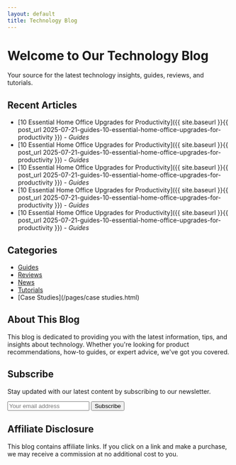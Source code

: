 ```yaml
---
layout: default
title: Technology Blog
---
```


# Welcome to Our Technology Blog

Your source for the latest technology insights, guides, reviews, and tutorials.

## Recent Articles

* [10 Essential Home Office Upgrades for Productivity]({{ site.baseurl }}{{ post_url 2025-07-21-guides-10-essential-home-office-upgrades-for-productivity }}) - *Guides*
* [10 Essential Home Office Upgrades for Productivity]({{ site.baseurl }}{{ post_url 2025-07-21-guides-10-essential-home-office-upgrades-for-productivity }}) - *Guides*
* [10 Essential Home Office Upgrades for Productivity]({{ site.baseurl }}{{ post_url 2025-07-21-guides-10-essential-home-office-upgrades-for-productivity }}) - *Guides*
* [10 Essential Home Office Upgrades for Productivity]({{ site.baseurl }}{{ post_url 2025-07-21-guides-10-essential-home-office-upgrades-for-productivity }}) - *Guides*
* [10 Essential Home Office Upgrades for Productivity]({{ site.baseurl }}{{ post_url 2025-07-21-guides-10-essential-home-office-upgrades-for-productivity }}) - *Guides*


## Categories

* [Guides](/pages/guides.html)
* [Reviews](/pages/reviews.html)
* [News](/pages/news.html)
* [Tutorials](/pages/tutorials.html)
* [Case Studies](/pages/case studies.html)


## About This Blog

This blog is dedicated to providing you with the latest information, tips, and insights about technology. 
Whether you're looking for product recommendations, how-to guides, or expert advice, we've got you covered.

## Subscribe

Stay updated with our latest content by subscribing to our newsletter.

<form action="https://formspree.io/f/yourformid" method="POST">
  <input type="email" name="email" placeholder="Your email address">
  <button type="submit">Subscribe</button>
</form>

## Affiliate Disclosure

This blog contains affiliate links. If you click on a link and make a purchase, we may receive a commission at no additional cost to you.
